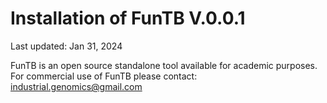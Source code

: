 # Installation of FunTB V.0.0.1

Last updated: Jan 31, 2024

FunTB is an open source standalone tool available for academic purposes. For commercial use of FunTB please contact: industrial.genomics@gmail.com
